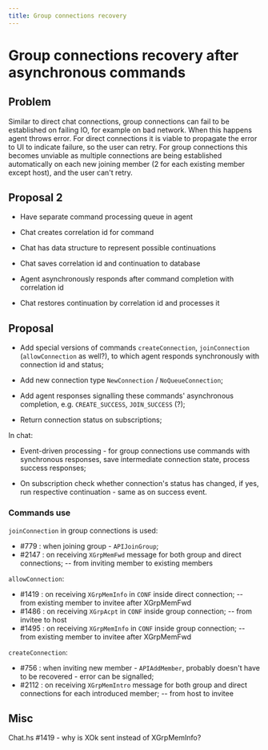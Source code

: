 ```yaml
---
title: Group connections recovery
---
```

# Group connections recovery after asynchronous commands

## Problem

Similar to direct chat connections, group connections can fail to be established on failing IO, for example on bad network. When this happens agent throws error. For direct connections it is viable to propagate the error to UI to indicate failure, so the user can retry. For group connections this becomes unviable as multiple connections are being established automatically on each new joining member (2 for each existing member except host), and the user can't retry.

## Proposal 2

- Have separate command processing queue in agent

- Chat creates correlation id for command

- Chat has data structure to represent possible continuations

- Chat saves correlation id and continuation to database

- Agent asynchronously responds after command completion with correlation id

- Chat restores continuation by correlation id and processes it

## Proposal

- Add special versions of commands `createConnection`, `joinConnection` (`allowConnection` as well?), to which agent responds synchronously with connection id and status;

- Add new connection type `NewConnection` / `NoQueueConnection`;

- Add agent responses signalling these commands' asynchronous completion, e.g. `CREATE_SUCCESS`, `JOIN_SUCCESS` (?);

- Return connection status on subscriptions;

In chat:

- Event-driven processing - for group connections use commands with synchronous responses, save intermediate connection state, process success responses;

- On subscription check whether connection's status has changed, if yes, run respective continuation - same as on success event.

### Commands use

`joinConnection` in group connections is used:

- #779 : when joining group - `APIJoinGroup`;
- #2147 : on receiving `XGrpMemFwd` message for both group and direct connections; -- from inviting member to existing members

`allowConnection`:

- #1419 : on receiving `XGrpMemInfo` in `CONF` inside direct connection; -- from existing member to invitee after XGrpMemFwd
- #1486 : on receiving `XGrpAcpt` in `CONF` inside group connection; -- from invitee to host
- #1495 : on receiving `XGrpMemInfo` in `CONF` inside group connection; -- from existing member to invitee after XGrpMemFwd

`createConnection`:

- #756 : when inviting new member - `APIAddMember`, probably doesn't have to be recovered - error can be signalled;
- #2112 : on receiving `XGrpMemIntro` message for both group and direct connections for each introduced member; -- from host to invitee

## Misc

Chat.hs #1419 - why is XOk sent instead of XGrpMemInfo?
